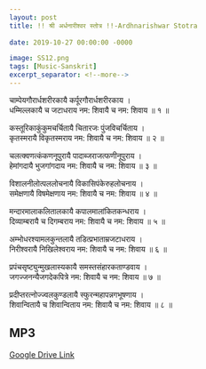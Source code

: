 ```yaml
---
layout: post
title: !! श्री अर्धनारीश्वर स्तोत्र !!-Ardhnarishwar Stotra
 
date: 2019-10-27 00:00:00 -0000

image: SS12.png
tags: [Music-Sanskrit]
excerpt_separator: <!--more-->
---
```



<!--more-->
चाम्पेयगौरार्धशरीरकायै कर्पूरगौरार्धशरीरकाय ।  
धम्मिल्लकायै च जटाधराय नम: शिवायै च नम: शिवाय ॥ १ ॥  
  
कस्तूरिकाकुंकुमचर्चितायै चितारजः पुंजविचर्चिताय ।  
कृतस्मरायै विकृतस्मराय नम: शिवायै च नम: शिवाय ॥ २ ॥  
  
चलत्क्वणत्कंकणनूपुरायै पादाब्जराजत्फणीनूपुराय ।  
हेमांगदायै भुजगांगदाय नम: शिवायै च नम: शिवाय ॥ ३ ॥  
  
विशालनीलोत्पललोचनायै विकासिपंकेरुहलोचनाय ।  
समेक्षणायै विषमेक्षणाय नम: शिवायै च नम: शिवाय ॥ ४ ॥  
  
मन्दारमालाकलितालकायै कपालमालांकितकन्धराय ।  
दिव्याम्बरायै च दिगम्बराय नम: शिवायै च नम: शिवाय ॥ ५ ॥  
  
अम्भोधरश्यामलकुन्तलायै तडित्प्रभाताम्रजटाधराय ।  
निरीश्वरायै निखिलेश्वराय नम: शिवायै च नम: शिवाय ॥ ६ ॥  
  
प्रपंचसृष्ट्युन्मुखलास्यकायै समस्तसंहारकताण्डवाय ।  
जगज्जनन्यैजगदेकपित्रे नम: शिवायै च नम: शिवाय ॥ ७ ॥  
  
प्रदीप्तरत्नोज्ज्वलकुण्डलायै स्फुरन्महापन्नगभूषणाय ।  
शिवान्वितायै च शिवान्विताय नम: शिवायै च नम: शिवाय ॥ ८ ॥


## MP3
[Google Drive Link][Google Drive Link]

[Google Drive Link]: https://drive.google.com/open?id=1sxsFGW9i3dFYMwT1ij3SMv-1k7VxvREk
